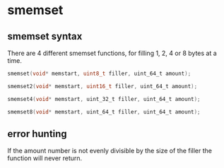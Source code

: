 # smemset

## smemset syntax

There are 4 different smemset functions, for filling 1, 2, 4 or 8 bytes at a time.

```c
smemset(void* memstart, uint8_t filler, uint_64_t amount);

smemset2(void* memstart, uint16_t filler, uint_64_t amount);

smemset4(void* memstart, uint_32_t filler, uint_64_t amount);

smemset8(void* memstart, uint_64_t filler, uint_64_t amount);

```

## error hunting

If the amount number is not evenly divisible by the size of the filler the function will never return. 
